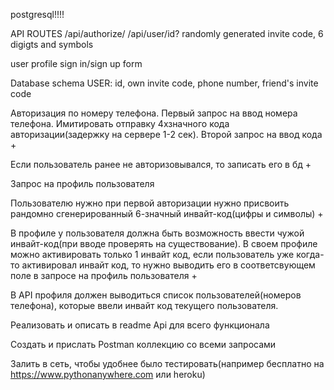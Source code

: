 postgresql!!!!

API ROUTES
/api/authorize/
/api/user/id? 
randomly generated invite code, 6 digigts and symbols

user profile
sign in/sign up form

Database schema
USER: id, own invite code, phone number, friend's invite code


Авторизация по номеру телефона. Первый запрос на ввод номера телефона. Имитировать отправку 4хзначного кода авторизации(задержку на сервере 1-2 сек). Второй запрос на ввод кода + 

Если пользователь ранее не авторизовывался, то записать его в бд  +

Запрос на профиль пользователя

Пользователю нужно при первой авторизации нужно присвоить рандомно сгенерированный 6-значный инвайт-код(цифры и символы) + 


В профиле у пользователя должна быть возможность ввести чужой инвайт-код(при вводе проверять на существование). В своем профиле можно активировать только 1 инвайт код, если пользователь уже когда-то активировал инвайт код, то нужно выводить его в соответсвующем поле в запросе на профиль пользователя + 

В API профиля должен выводиться список пользователей(номеров телефона), которые ввели инвайт код текущего пользователя.

Реализовать и описать в readme Api для всего функционала

Создать и прислать Postman коллекцию со всеми запросами

Залить в сеть, чтобы удобнее было тестировать(например бесплатно на https://www.pythonanywhere.com или heroku)
